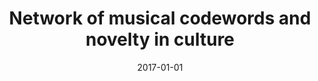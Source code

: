 ---
title: "Network of musical codewords and novelty in culture"
collection: talks
type: "Talk"
permalink: /talks/2017-complenet2017
venue: "CompleNet'17"
date: 2017-01-01
location: "Dubrovnik, Croatia"
---